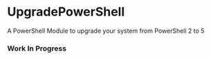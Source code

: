 # UpgradePowerShell
A PowerShell Module to upgrade your system from PowerShell 2 to 5

### Work In Progress